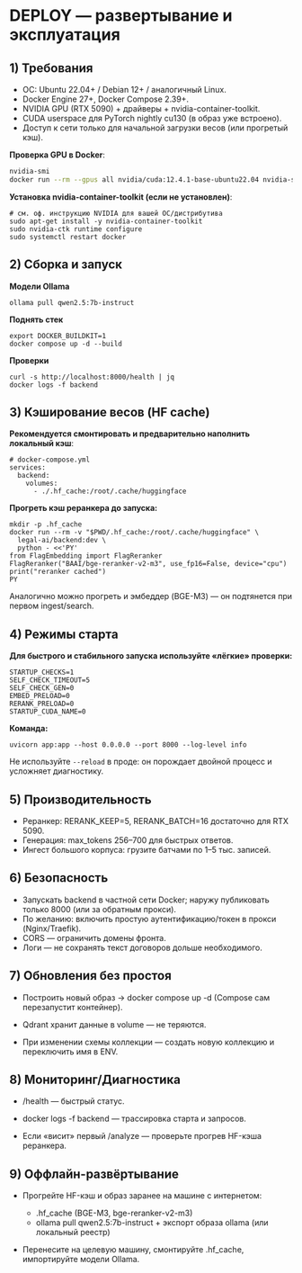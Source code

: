 # DEPLOY — развертывание и эксплуатация

## 1) Требования

- ОС: Ubuntu 22.04+ / Debian 12+ / аналогичный Linux.
- Docker Engine 27+, Docker Compose 2.39+.
- NVIDIA GPU (RTX 5090) + драйверы + nvidia-container-toolkit.
- CUDA userspace для PyTorch nightly cu130 (в образ уже встроено).
- Доступ к сети только для начальной загрузки весов (или прогретый кэш).

**Проверка GPU в Docker**:
```bash
nvidia-smi
docker run --rm --gpus all nvidia/cuda:12.4.1-base-ubuntu22.04 nvidia-smi
```

**Установка nvidia-container-toolkit (если не установлен)**:
```
# см. оф. инструкцию NVIDIA для вашей ОС/дистрибутива
sudo apt-get install -y nvidia-container-toolkit
sudo nvidia-ctk runtime configure
sudo systemctl restart docker
```

## 2) Сборка и запуск

**Модели Ollama**
```
ollama pull qwen2.5:7b-instruct
```

**Поднять стек**
```
export DOCKER_BUILDKIT=1
docker compose up -d --build
```

**Проверки**
```
curl -s http://localhost:8000/health | jq
docker logs -f backend
```

## 3) Кэширование весов (HF cache)

**Рекомендуется смонтировать и предварительно наполнить локальный кэш**:
```
# docker-compose.yml
services:
  backend:
    volumes:
      - ./.hf_cache:/root/.cache/huggingface
```
**Прогреть кэш реранкера до запуска:**
```
mkdir -p .hf_cache
docker run --rm -v "$PWD/.hf_cache:/root/.cache/huggingface" \
  legal-ai/backend:dev \
  python - <<'PY'
from FlagEmbedding import FlagReranker
FlagReranker("BAAI/bge-reranker-v2-m3", use_fp16=False, device="cpu")
print("reranker cached")
PY
```
Аналогично можно прогреть и эмбеддер (BGE-M3) — он подтянется при первом ingest/search.

## 4) Режимы старта

**Для быстрого и стабильного запуска используйте «лёгкие» проверки:**
```
STARTUP_CHECKS=1
SELF_CHECK_TIMEOUT=5
SELF_CHECK_GEN=0
EMBED_PRELOAD=0
RERANK_PRELOAD=0
STARTUP_CUDA_NAME=0
```

**Команда:**
```
uvicorn app:app --host 0.0.0.0 --port 8000 --log-level info
```
Не используйте `--reload` в проде: он порождает двойной процесс и усложняет диагностику.

## 5) Производительность

- Реранкер: RERANK_KEEP=5, RERANK_BATCH=16 достаточно для RTX 5090.
- Генерация: max_tokens 256–700 для быстрых ответов.
- Ингест большого корпуса: грузите батчами по 1–5 тыс. записей.

## 6) Безопасность
- Запускать backend в частной сети Docker; наружу публиковать только 8000 (или за обратным прокси).
- По желанию: включить простую аутентификацию/токен в прокси (Nginx/Traefik).
- CORS — ограничить домены фронта.
- Логи — не сохранять текст договоров дольше необходимого.

## 7) Обновления без простоя

- Построить новый образ → docker compose up -d (Compose сам перезапустит контейнер).

- Qdrant хранит данные в volume — не теряются.

- При изменении схемы коллекции — создать новую коллекцию и переключить имя в ENV.

## 8) Мониторинг/Диагностика

- /health — быстрый статус.

- docker logs -f backend — трассировка старта и запросов.

- Если «висит» первый /analyze — проверьте прогрев HF-кэша реранкера.

## 9) Оффлайн-развёртывание

- Прогрейте HF-кэш и образ заранее на машине с интернетом:
  
  - .hf_cache (BGE-M3, bge-reranker-v2-m3)
  - ollama pull qwen2.5:7b-instruct + экспорт образа ollama (или локальный реестр)

- Перенесите на целевую машину, смонтируйте .hf_cache, импортируйте модели Ollama.